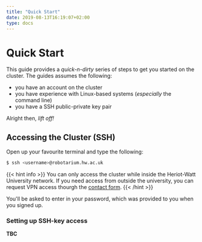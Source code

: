 ```yaml
---
title: "Quick Start"
date: 2019-08-13T16:19:07+02:00
type: docs
---
```


Quick Start
===========

This guide provides a _quick-n-dirty_ series of steps to get you started on the
cluster. The guides assumes the following:

 * you have an account on the cluster
 * you have experience with Linux-based systems (_especially_ the command line)
 * you have a SSH public-private key pair

Alright then, _lift off!_

Accessing the Cluster (SSH)
---------------------------

Open up your favourite terminal and type the following:

```sh
$ ssh <username>@robotarium.hw.ac.uk
```

{{< hint info >}}
You can only access the cluster while inside the Heriot-Watt University network.
If you need access from outside the university, you can request VPN access thourgh
the [contact form](/contact-us).
{{< /hint >}}

You'll be asked to enter in your password, which was provided to you when you signed up.

### Setting up SSH-key access

__TBC__

